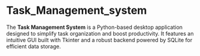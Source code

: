 # Task_Management_system
 The **Task Management System** is a Python-based desktop application designed to simplify task organization and boost productivity. It features an intuitive GUI built with Tkinter and a robust backend powered by SQLite for efficient data storage. 
